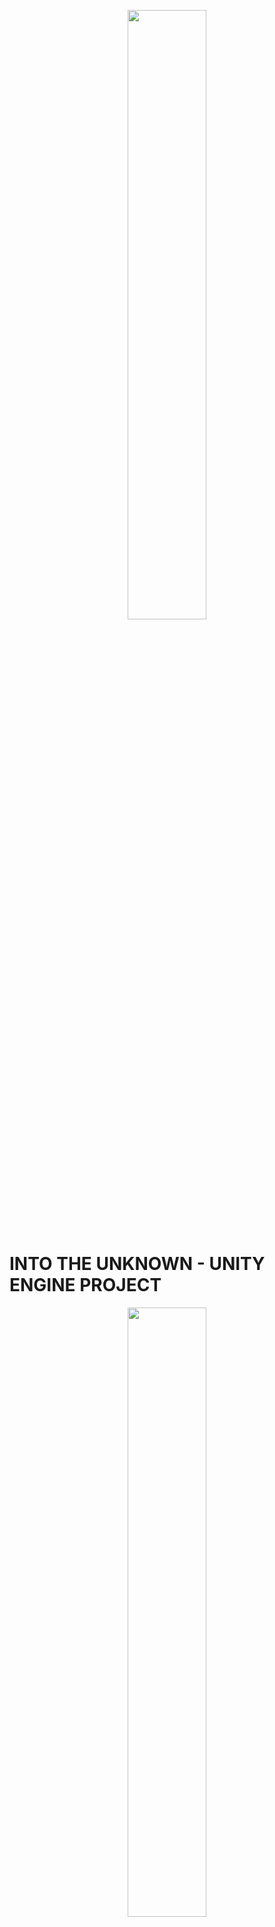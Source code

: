 <p align="center"><img src="./Manual/PSY.png" width="50%" height="50%"></p>

# INTO THE UNKNOWN - UNITY ENGINE PROJECT #

<p align="center"><img src="./Manual/Background.png" width="50%" height="50%"></p>

#######################################################################

Build - https://philipego.itch.io/into-the-unkown

#######################################################################

## 7378-Team-I-2020 ##

- 420-JV9-AS - GAME ENGINE II

### Professor: ###

- Marc-Andre Larouche

### Development Team: ###

- Philipe Gouveia

- Sohyun Yi

- Sidakpreet Singh


#######################################################################

**Section 1: About the Game**

      Into the Unknown is a puzzle game with a Sci-Fi history atmosphere. In the game the player can control two main characters to solve puzzles throughout all the stages. 
      Aside from the main characters, there is one vehicle which can be used to move from one land station to another. On each of the stations the player will find puzzles to be solved in order to understand the game and to figure out the mystery about the planet. At parts of the game the player might be challenged to take decisions that can alter the end of the game.
      The game happens on the year 287 D.M. The A.I, built by the main character, informs him that, for an UNKNOWN reason, they were switched off for about 13 years, as its database has no data within this time gap. 
      The mystery lies there, as the last thing the A.I remembers is when the engineer has successfully built the sphere, the second playable character. 
      In addition, the only thing the A.Is sensor can detect is a weak radio signal from a nearby land station. What it might be? 
      
**Section 2: About the Manual**

      2.1 - Control Scheme:

<p align="center"><img src="./Manual/ControlScheme.png"></p>

<p align="center"><img src="./Manual/ControlScheme2.png"></p>

<p align="center"><img src="./Manual/ControlScheme3.png"></p>

      2.2 - Important Visuals:
      
<p align="center"><img src="./Manual/Iconography.png"></p>

<p align="center"><img src="./Manual/Iconography2.png"></p>



**Section 3: Development Process**

https://trello.com/b/18JjtMkI/7378-teami-2020

**Section 4: References**

*4.0 - Game Design*

-by Phil go, https://github.com/philipe-go

-by Sohyun Yi, https://github.com/s2ohyun

-by Sidakpreet Singh, https://github.com/Sidak27

*4.1 - Graphical Designs*

-Game Studio Logo Design:
by Phil Go, https://github.com/philipe-go

-Game icon Design:
by Phil go, https://github.com/philipe-go

-Engineer Character Design:
by Papa_Dragon, http://www.blendswap.com/blends/view/75153.

-Sphere Character Design:
by 3DHaupt, https://www.blendswap.com/blend/21770

-Car Vehicle Design:
by Mikel007, http://www.blendswap.com/blends/view/77885

-Mech Robot Design:
by Triplebrick, https://assetstore.unity.com/packages/3d/characters/robots/the-assault-mech-90395

-Keyboard icon:
by hxtremechaos, https://www.deviantart.com/hxtremechaos/art/Hexagon-Keyboard-494072667

-Joystick icon:
SihanLiu, https://www.iconfinder.com/icons/1536922/controller_elite_gamer_xbox_one_icon

-In-Game Font:
Earth 2072 by Lukas Krakora, http://www.typewriterfonts.net

-Environmental assets:

3D Sci-fi Starter Kit, https://assetstore.unity.com/packages/3d/environments/3d-scifi-kit-starter-kit-92152

Sci-Fi Modular Pack, https://assetstore.unity.com/packages/3d/environments/sci-fi/sci-fi-modular-pack-free-39538

3D Free modular kit, https://assetstore.unity.com/packages/3d/environments/3d-free-modular-kit-85732

Modular Sci-Fi Corridor, https://assetstore.unity.com/packages/3d/environments/sci-fi/modular-sci-fi-corridor-142811

Sci-Fi Styled Modular Pack, https://assetstore.unity.com/packages/3d/environments/sci-fi/sci-fi-styled-modular-pack-82913

Modular Sci-Fi Corridor, https://assetstore.unity.com/packages/3d/environments/sci-fi/modular-sci-fi-corridor-142811

Sci-Fi Styled Modular Pack, https://assetstore.unity.com/packages/3d/environments/sci-fi/sci-fi-styled-modular-pack-82913

Terrain Tools, by MGEAR, https://assetstore.unity.com/packages/tools/terrain/terrain-tools-64852

Hi-Rez Spaceships Creator Free Sample, by Ebal Studios, https://assetstore.unity.com/packages/3d/vehicles/space/hi-rez-spaceships-creator-free-sample-153363

SpaceShip Free Model, by thomasmattia, https://free3d.com/ko/3d-model/spacecraft-54534.html
Space Station Scene, by 3dhaupt, https://free3d.com/ko/3d-model/spacestation-scene-520279.html

Sci-Fi TopDown view Pack, https://assetstore.unity.com/packages/3d/environments/sci-fi/top-down-scifi-modular-environment-100524


-Skybox for space: 
SpaceSkies Free, by PUSAR BYTES, https://assetstore.unity.com/packages/2d/textures-materials/sky/spaceskies-free-80503

-Bomb design: 
by Yughues Free Bomb, by Nobiax / Yughues, https://assetstore.unity.com/packages/3d/props/weapons/yughues-free-bombs-13147

-Particle Systems:
Explosion - by Unity Particle Pack, by Unity Technologies, https://assetstore.unity.com/packages/essentials/tutorial-projects/unity-particle-pack-127325

-Spider Design:
By Kalamona, https://assetstore.unity.com/packages/3d/characters/creatures/free-fantasy-spider-10104

-Spider Web Design: 
by Vul Gerstal, [TUTORIAL] https://www.youtube.com/watch?v=kMM9q0I8mFE, https://www.youtube.com/watch?v=4cQoSpV0-MQ

-Door Design:
By Highground Assets, https://assetstore.unity.com/packages/3d/environments/sci-fi-environment-84496

-Engineer Robot Background:
by Papa_Dragon, http://www.blendswap.com/blends/view/75153.

-Bomb explosion:
Throwing and add particle system to the bomb: GRENADES / BOMBS 
by Brackeys [TUTORIAL] https://www.youtube.com/watch?v=BYL6JtUdEY0

*4.2 - UI Design*
-In-Game UI:
SlimUI, https://assetstore.unity.com/packages/tools/gui/slimui-tech-menu-133049

*4.3 - Sound Effects and Musics*

-Background Main Menu Music:
by Sound Engineer Champollion, instagram: @champs.music 

-Background Stages Music Pack:
by Robson Cozendey, https://www.cozendey.com

Planet by marcelofg55, https://opengameart.org/content/sci-fi-textures

-SFX package I:
by Sound Engineer Champollion, instagram: @champs.music

-SFX package II:
by Game Epic Media, http://epicstockmedia.com

-Explosion sound: 
explosion sounds, by Unnamed https://opengameart.org/content/9-explosion-sounds

-Spider Dead sound:
Ghost by marcelofg55, https://opengameart.org/content/ghost
